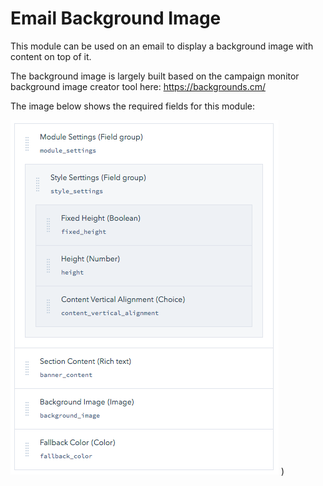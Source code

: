 # Email Background Image

This module can be used on an email to display a background image with content on top of it.

The background image is largely built based on the campaign monitor background image creator tool here: https://backgrounds.cm/

The image below shows the required fields for this module:

![Image of inline styling on media](../../Assets/Images/emailBackgroundImageFieldOptions.png)
)
